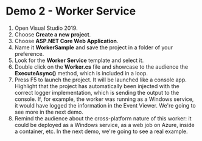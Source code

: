 ﻿# Demo 2 - Worker Service

1. Open Visual Studio 2019.
2. Choose **Create a new project**.
3. Choose **ASP.NET Core Web Application**.
4. Name it **WorkerSample** and save the project in a folder of your preference.
5. Look for the **Worker Service** template and select it.
6. Double click on the **Worker.cs** file and showcase to the audience the **ExecuteAsync()** method, which is included in a loop.
7. Press F5 to launch the project. It will be launched like a console app. Highlight that the project has automatically been injected with the correct logger implementation, which is sending the output to the console. If, for example, the worker was running as a Windows service, it would have logged the information in the Event Viewer. We're going to see more in the next demo.
8. Remind the audience about the cross-platform nature of this worker: it could be deployed as a Windows service, as a web job on Azure, inside a container, etc. In the next demo, we're going to see a real example.